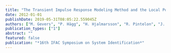 ```yaml
---
title: "The Transient Impulse Response Modeling Method and the Local Polynomial Method for nonparametric system identification  "
date: 2012-01-01
publishDate: 2019-05-31T08:05:22.559045Z
authors: ["M. Gevers", "P. Hägg", "H. Hjalmarsson", "R. Pintelon", "J. Schoukens"]
publication_types: ["1"]
abstract: ""
featured: false
publication: "*16th IFAC Symposium on System Identification*"
---
```


